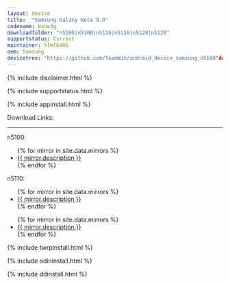 ```yaml
---
layout: device
title:  "Samsung Galaxy Note 8.0"
codename: kona3g
downloadfolder: "n5100|n5100|n5110|n5110|n5120|n5120"
supportstatus: Current
maintainer: html6405
oem: Samsung
devicetree: "https://github.com/TeamWin/android_device_samsung_n5100"ddof: "/dev/block/platform/dw_mmc/by-name/RECOVERY"
---
```


{% include disclaimer.html %}

{% include supportstatus.html %}

{% include appinstall.html %}

<div class='page-heading'>Download Links:</div>
<hr />
<p class="text">n5100:</p>
<ul>
{% for mirror in site.data.mirrors %}
  <li>
    <a href="{{ mirror.baseurl }}n5100">
      {{ mirror.description }}
    </a>
  </li>
{% endfor %}
</ul>
<p class="text">n5110:</p>
<ul>
{% for mirror in site.data.mirrors %}
  <li>
    <a href="{{ mirror.baseurl }}n5110">
      {{ mirror.description }}
    </a>
  </li>
{% endfor %}
</ul>
<ul>
{% for mirror in site.data.mirrors %}
  <li>
    <a href="{{ mirror.baseurl }}n5120">
      {{ mirror.description }}
    </a>
  </li>
{% endfor %}
</ul>

{% include twrpinstall.html %}

{% include odininstall.html %}

{% include ddinstall.html %}
